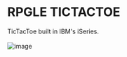 # RPGLE TICTACTOE
TicTacToe built in IBM's iSeries. </br>
</br>
![image](https://user-images.githubusercontent.com/78238784/146284697-2d3f1bba-2240-4dae-b615-c08a3a3bdf2d.png)

